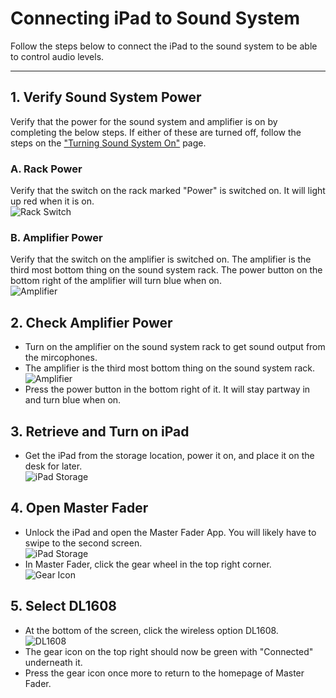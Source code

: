 # Connecting iPad to Sound System

Follow the steps below to connect the iPad to the sound system to be able to control audio levels.

---

## 1. Verify Sound System Power
Verify that the power for the sound system and amplifier is on by completing the below steps. If either of these are turned off, follow the steps on the ["Turning Sound System On"](turning_sound_system_on.md) page.
### A. Rack Power
 Verify that the switch on the rack marked "Power" is switched on. It will light up red when it is on.
 <br>![Rack Switch](../../assets/images/audio/sound_system_on-off/sound_system_rack_switch.png)

### B. Amplifier Power
 Verify that the switch on the amplifier is switched on. The amplifier is the third most bottom thing on the sound system rack. The power button on the bottom right of the amplifier will turn blue when on.
 <br>![Amplifier](../../assets/images/audio/sound_system_on-off/sound_system_rack_amplifier.png)

## 2. Check Amplifier Power
 - Turn on the amplifier on the sound system rack to get sound output from the mircophones.
 - The amplifier is the third most bottom thing on the sound system rack.
 <br>![Amplifier](../assets/images/setting-up-powering-on/sound-system-rack-amplifier%400_3.png)
 - Press the power button in the bottom right of it. It will stay partway in and turn blue when on.
 
## 3. Retrieve and Turn on iPad
 - Get the iPad from the storage location, power it on, and place it on the desk for later.
 <br>![iPad Storage](../assets/images/setting-up-powering-on/mevos-ipad%400.1x.png)

## 4. Open Master Fader
 - Unlock the iPad and open the Master Fader App. You will likely have to swipe to the second screen.
 <br>![iPad Storage](../assets/images/ipad-sound-system/master-fader.png)
 - In Master Fader, click the gear wheel in the top right corner.
 <br>![Gear Icon](../assets/images/ipad-sound-system/gear-icon.png)

## 5. Select DL1608
 - At the bottom of the screen, click the wireless option DL1608.
 <br>![DL1608](../assets/images/ipad-sound-system/dl1608.png)
 - The gear icon on the top right should now be green with "Connected" underneath it.
 - Press the gear icon once more to return to the homepage of Master Fader.
